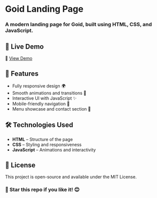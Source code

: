 # Goid Landing Page

### A modern landing page for Goid, built using HTML, CSS, and JavaScript.

## 🚀 Live Demo

🔗 [View Demo]()


## 📌 Features

- Fully responsive design 🌍  
- Smooth animations and transitions 🎨  
- Interactive UI with JavaScript ✨  
- Mobile-friendly navigation 📱  
- Menu showcase and contact section 🍔  


## 🛠️ Technologies Used

- **HTML** – Structure of the page  
- **CSS** – Styling and responsiveness  
- **JavaScript** – Animations and interactivity  

## 📜 License
This project is open-source and available under the MIT License.

### 🌟 Star this repo if you like it! 😊
